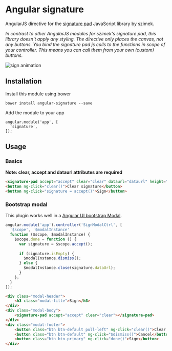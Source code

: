# Angular signature

AngularJS directive for the [signature pad](https://github.com/szimek/signature_pad/) JavaScript library by szimek.

_In contrast to other AngularJS modules for szimek's signature pad, this library doesn't apply any styling. The
directive only places the canvas, not any buttons. You bind the signature pad js calls to the functions in scope of your
controller. This means you can call them from your own (custom) buttons._

![sign animation](https://cloud.githubusercontent.com/assets/100821/11911005/77b3e2fe-a5de-11e5-9221-cfaafb737cd7.gif)

## Installation

Install this module using bower

    bower install angular-signature --save

Add the module to your app

    angular.module('app', [
      'signature',
    ]);

## Usage

### Basics

**Note: clear, accept and dataurl attributes are required**
 
```html
<signature-pad accept="accept" clear="clear" dataurl="dataurl" height="220" width="568"></signature-pad>
<button ng-click="clear()">Clear signature</button>
<button ng-click="signature = accept()">Sign</button>
```

### Bootstrap modal

This plugin works well in a [Angular UI bootstrap Modal](https://angular-ui.github.io/bootstrap/#/modal).

```js
angular.module('app').controller('SignModalCtrl', [
  '$scope', '$modalInstance'
  function ($scope, $modalInstance) {
    $scope.done = function () {
      var signature = $scope.accept();
      
      if (signature.isEmpty) {
        $modalInstance.dismiss();
      } else {
        $modalInstance.close(signature.dataUrl);
      }
    };
  }
]);
```

```html
<div class="modal-header">
    <h3 class="modal-title">Sign</h3>
</div>
<div class="modal-body">
    <signature-pad accept="accept" clear="clear"></signature-pad>
</div>
<div class="modal-footer">
    <button class="btn btn-default pull-left" ng-click="clear()">Clear signature</button>
    <button class="btn btn-default" ng-click="$dismiss()">Cancel</button>
    <button class="btn btn-primary" ng-click="done()">Sign</button>
</div>
```

